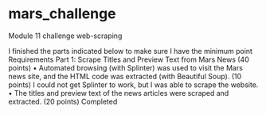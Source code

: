 # mars_challenge
Module 11 challenge web-scraping

I finished the parts indicated below to make sure I have the minimum point
Requirements
Part 1: Scrape Titles and Preview Text from Mars News (40 points)
•	Automated browsing (with Splinter) was used to visit the Mars news site, and the HTML code was extracted (with Beautiful Soup). (10 points)
I could not get Splinter to work, but I was able to scrape the website.
•	The titles and preview text of the news articles were scraped and extracted. (20 points) Completed
